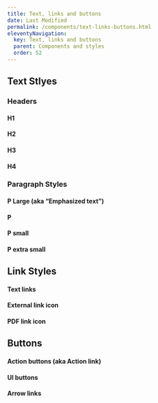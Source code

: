 ```yaml
---
title: Text, links and buttons
date: Last Modified 
permalink: /components/text-links-buttons.html
eleventyNavigation:
  key: Text, links and buttons
  parent: Components and styles
  order: 52
---
```


## Text Stlyes

### Headers

#### H1
#### H2
#### H3
#### H4

### Paragraph Styles

#### P Large (aka “Emphasized text”)
#### P
#### P small
#### P extra small

## Link Styles

#### Text links
#### External link icon
#### PDF link icon


## Buttons

#### Action buttons (aka Action link)
#### UI buttons
#### Arrow links

